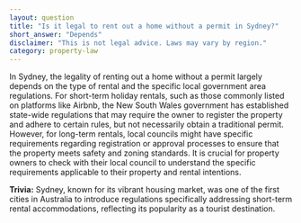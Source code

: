 ```yaml
---
layout: question
title: "Is it legal to rent out a home without a permit in Sydney?"
short_answer: "Depends"
disclaimer: "This is not legal advice. Laws may vary by region."
category: property-law
---
```

In Sydney, the legality of renting out a home without a permit largely depends on the type of rental and the specific local government area regulations. For short-term holiday rentals, such as those commonly listed on platforms like Airbnb, the New South Wales government has established state-wide regulations that may require the owner to register the property and adhere to certain rules, but not necessarily obtain a traditional permit. However, for long-term rentals, local councils might have specific requirements regarding registration or approval processes to ensure that the property meets safety and zoning standards. It is crucial for property owners to check with their local council to understand the specific requirements applicable to their property and rental intentions.

**Trivia:** Sydney, known for its vibrant housing market, was one of the first cities in Australia to introduce regulations specifically addressing short-term rental accommodations, reflecting its popularity as a tourist destination.
